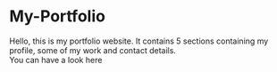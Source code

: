 # My-Portfolio
Hello, this is my portfolio website. It contains 5 sections containing my profile, some of my work and contact details.<br>
You can have a look here
